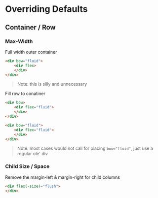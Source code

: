 # Overriding Defaults

## Container / Row

### Max-Width

Full width outer container

```html
<div bow="fluid">
	<div flex>
	</div>
</div>
```
> Note: this is silly and unnecessary

Fill row to conatiner
```html
<div bow>
	<div flex="fluid">
	</div>
</div>
```

```html
<div bow="fluid">
	<div flex="fluid">
	</div>
</div>
```

> Note: most cases would not call for placing `bow="fluid"`, just use a regular ole' div

### Child Size / Space

Remove the margin-left & margin-right for child columns
```html
<div flex(-size)="flush">
</div>
```
